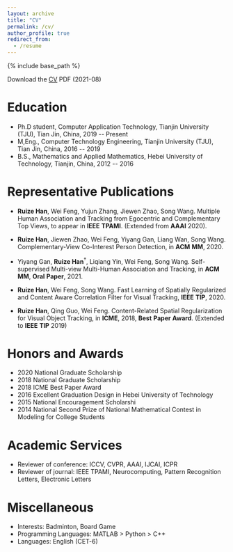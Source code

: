 ```yaml
---
layout: archive
title: "CV"
permalink: /cv/
author_profile: true
redirect_from:
  - /resume
---
```


{% include base_path %}

Download the [CV](http://ruizehan.github.io/files/resume.pdf) PDF (2021-08)

Education
======

* Ph.D student, Computer Application Technology, Tianjin University (TJU), Tian Jin, China, 2019 -- Present
* M,Eng., Computer Technology Engineering, Tianjin University (TJU), Tian Jin, China, 2016 -- 2019
* B.S., Mathematics and Applied Mathematics, Hebei University of Technology, Tianjin, China, 2012 -- 2016


Representative Publications
======

 * **Ruize Han**, Wei Feng, Yujun Zhang, Jiewen Zhao, Song Wang. Multiple Human Association and Tracking from Egocentric and Complementary Top Views, to appear in __IEEE__ __TPAMI__. (Extended from __AAAI__ 2020).
 
 * **Ruize Han**, Jiewen Zhao, Wei Feng, Yiyang Gan, Liang Wan, Song Wang. Complementary-View Co-Interest Person Detection, in __ACM__ __MM__, 2020.

 * Yiyang Gan, **Ruize Han**$^\dagger$, Liqiang Yin, Wei Feng, Song Wang. Self-supervised Multi-view Multi-Human Association and Tracking, in __ACM__ __MM__, __Oral__ __Paper__, 2021.

 * **Ruize Han**, Wei Feng, Song Wang. Fast Learning of Spatially Regularized and Content Aware Correlation Filter for Visual Tracking, __IEEE__ __TIP__, 2020.

 * **Ruize Han**, Qing Guo, Wei Feng. Content-Related Spatial Regularization for Visual Object Tracking, in __ICME__, 2018, __Best__ __Paper__ __Award__. (Extended to __IEEE__ __TIP__ 2019)

   
Honors and Awards
======
* 2020 National Graduate Scholarship 
* 2018 National Graduate Scholarship 
* 2018 ICME Best Paper Award 
* 2016 Excellent Graduation Design in Hebei University of Technology
* 2015 National Encouragement Scholarshi
* 2014 National Second Prize of National Mathematical Contest in Modeling for College Students

Academic Services
======
 * Reviewer of conference: ICCV, CVPR, AAAI, IJCAI, ICPR
 * Reviewer of journal: IEEE TPAMI, Neurocomputing, Pattern Recognition Letters, Electronic Letters
  
Miscellaneous
======
  * Interests: Badminton, Board Game
  * Programming Languages: MATLAB > Python > C++
  * Languages: English (CET-6)
